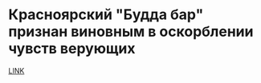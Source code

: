 # Красноярский "Будда бар" признан виновным в оскорблении чувств верующих



[LINK](https://varlamov.ru/2085209.html)